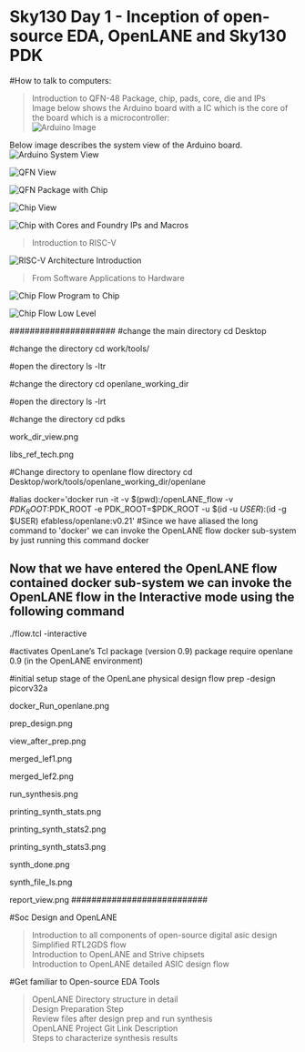 # Sky130 Day 1 - Inception of open-source EDA, OpenLANE and Sky130 PDK  

#How to talk to computers:  

> Introduction to QFN-48 Package, chip, pads, core, die and IPs  
Image below shows the Arduino board with a IC which is the core of the board which is a microcontroller:  
![Arduino Image](./assets/arduino_image.png)  

Below image describes the system view of the Arduino board.  
![Arduino System View](./assets/arduino_system_view.png)  

![QFN View](./assets/qfn_view.png)  

![QFN Package with Chip](./assets/qfn_package_with_chip.png)  

![Chip View](./assets/chip_view.png)  

![Chip with Cores and Foundry IPs and Macros](./assets/chip_with_cores_and_foundry_IPs_and_macros.png)  


> Introduction to RISC-V  

![RISC-V Architecture Introduction](./assets/RISCV_arch_intro.png)  

> From Software Applications to Hardware  

![Chip Flow Program to Chip](./assets/chip_flow_program_to_chip.png)  

![Chip Flow Low Level](./assets/chip_flow_low_level.png)  



#####################
#change the main directory
cd Desktop

#change the directory
cd work/tools/

#open the directory
ls -ltr

#change the directory
cd openlane_working_dir

#open the directory
ls -lrt

#change the directory
cd pdks


work_dir_view.png



libs_ref_tech.png


#Change directory to openlane flow directory
cd Desktop/work/tools/openlane_working_dir/openlane

#alias docker='docker run -it -v $(pwd):/openLANE_flow -v $PDK_ROOT:$PDK_ROOT -e PDK_ROOT=$PDK_ROOT -u $(id -u $USER):$(id -g $USER) efabless/openlane:v0.21'
#Since we have aliased the long command to 'docker' we can invoke the OpenLANE flow docker sub-system by just running this command
docker

## Now that we have entered the OpenLANE flow contained docker sub-system we can invoke the OpenLANE flow in the Interactive mode using the following command
./flow.tcl -interactive

#activates OpenLane’s Tcl package (version 0.9)
package require openlane 0.9 (in the OpenLANE environment)

#initial setup stage of the OpenLane physical design flow
prep -design picorv32a

docker_Run_openlane.png


prep_design.png

view_after_prep.png

merged_lef1.png

merged_lef2.png




run_synthesis.png

printing_synth_stats.png

printing_synth_stats2.png

printing_synth_stats3.png

synth_done.png

synth_file_ls.png

report_view.png
###########################



#Soc Design and OpenLANE  
> Introduction to all components of open-source digital asic design  
> Simplified RTL2GDS flow  
> Introduction to OpenLANE and Strive chipsets  
> Introduction to OpenLANE detailed ASIC design flow  

#Get familiar to Open-source EDA Tools  
> OpenLANE Directory structure in detail  
> Design Preparation Step  
> Review files after design prep and run synthesis  
> OpenLANE Project Git Link Description  
> Steps to characterize synthesis results  

